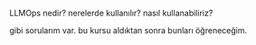 LLMOps nedir?
nerelerde kullanılır?
nasıl kullanabiliriz?

gibi sorularım var. bu kursu aldıktan sonra bunları öğreneceğim. 
